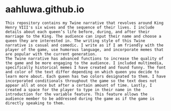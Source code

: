 # aahluwa.github.io

	This repository contains my Twine narrative that revolves around King Henry VIII's six wives and the sequence of their lives. I include details about each queen’s life before, during, and after their marriage to the King. The audience can input their name and choose a queen they are interested in. The writing style of this Twine narrative is casual and comedic. I write as if I am friendly with the player of the game, use humorous language, and incorporate memes that are popular with the current generation. 
	The Twine narrative has advanced functions to increase the quality of the game and be more engaging to the audience. I included multimedia, specifically historical memes I have created and found funny. The font and color of the text differ depending on which queen you decide to learn more about. Each queen has two colors designated to them. I have incorporated conditionals throughout the game so the text does not appear all at once but after a certain amount of time. Lastly, I created a space for the player to type in their name in the introduction for the variable feature. This feature allows the audience member to be addressed during the game as if the game is directly speaking to them. 

